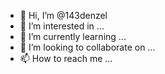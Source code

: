 - 👋 Hi, I’m @143denzel
- 👀 I’m interested in ...
- 🌱 I’m currently learning ...
- 💞️ I’m looking to collaborate on ...
- 📫 How to reach me ...

<!---
143denzel/143denzel is a ✨ special ✨ repository because its `README.md` (this file) appears on your GitHub profile.
You can click the Preview link to take a look at your changes.
--->
